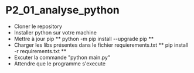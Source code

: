 # P2_01_analyse_python

* Cloner le repository
* Installer python sur votre machine
* Mettre à jour pip
  ** python -m pip install --upgrade pip **
* Charger les libs présentes dans le fichier requierements.txt 
  ** pip install -r requirements.txt **
* Excuter la commande "python main.py"
* Attendre que le programme s'execute